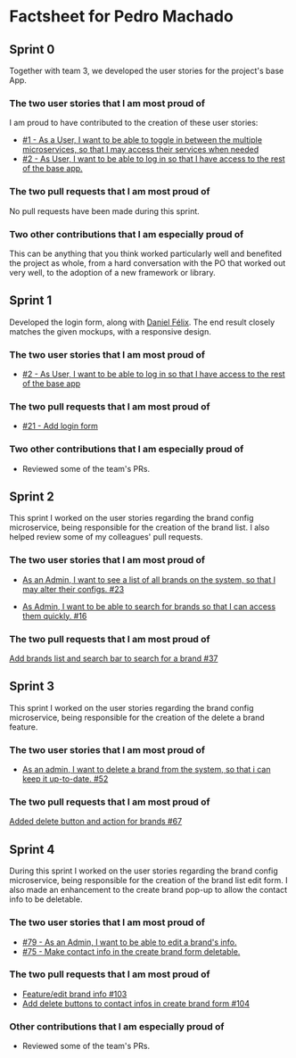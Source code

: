 # Factsheet for Pedro Machado

## Sprint 0

Together with team 3, we developed the user stories for the project's base App.


### The two user stories that I am most proud of

I am proud to have contributed to the creation of these user stories:

- [#1 - As a User, I want to be able to toggle in between the multiple microservices, so that I may access their services when needed](https://github.com/FEUP-MEIC-DS-2022-1MEIC01/base-app/issues/1)
- [#2 - As User, I want to be able to log in so that I have access to the rest of the base app.](https://github.com/FEUP-MEIC-DS-2022-1MEIC01/base-app/issues/2)


### The two pull requests that I am most proud of

No pull requests have been made during this sprint.


### Two other contributions that I am especially proud of

This can be anything that you think worked particularly well and benefited the project as whole, from a hard conversation with the PO that worked out very well, to the adoption of a new framework or library. 



## Sprint 1

Developed the login form, along with [Daniel Félix](https://github.com/DanielFelix16). The end result closely matches the given mockups, with a responsive design.

### The two user stories that I am most proud of

- [#2 - As User, I want to be able to log in so that I have access to the rest of the base app](https://github.com/FEUP-MEIC-DS-2022-1MEIC01/base-app/issues/2)

### The two pull requests that I am most proud of

- [#21 - Add login form](https://github.com/FEUP-MEIC-DS-2022-1MEIC01/base-app/pull/21)

### Two other contributions that I am especially proud of

- Reviewed some of the team's PRs.


## Sprint 2

This sprint I worked on the user stories regarding the brand config microservice, being responsible for the creation of the brand list. I also helped review some of my colleagues' pull requests.

### The two user stories that I am most proud of

* [As an Admin, I want to see a list of all brands on the system, so that I may alter their configs. #23](https://github.com/FEUP-MEIC-DS-2022-1MEIC01/brand-configs/issues/23)
- [As Admin, I want to be able to search for brands so that I can access them quickly. #16](https://github.com/FEUP-MEIC-DS-2022-1MEIC01/brand-configs/issues/16)

### The two pull requests that I am most proud of

[Add brands list and search bar to search for a brand #37](https://github.com/FEUP-MEIC-DS-2022-1MEIC01/brand-configs/pull/37)

## Sprint 3

This sprint I worked on the user stories regarding the brand config microservice, being responsible for the creation of the delete a brand feature.


### The two user stories that I am most proud of
* [As an admin, I want to delete a brand from the system, so that i can keep it up-to-date. #52](https://github.com/FEUP-MEIC-DS-2022-1MEIC01/brand-configs/issues/52)


### The two pull requests that I am most proud of

[Added delete button and action for brands #67](https://github.com/FEUP-MEIC-DS-2022-1MEIC01/brand-configs/pull/67)

## Sprint 4

During this sprint I worked on the user stories regarding the brand config microservice, being responsible for the creation of the brand list edit form. I also made an enhancement to the create brand pop-up to allow the contact info to be deletable.


### The two user stories that I am most proud of

* [#79 - As an Admin, I want to be able to edit a brand's info.](https://github.com/FEUP-MEIC-DS-2022-1MEIC01/brand-configs/issues/79)
* [#75 - Make contact info in the create brand form deletable.](https://github.com/FEUP-MEIC-DS-2022-1MEIC01/brand-configs/issues/75)
 
### The two pull requests that I am most proud of

- [Feature/edit brand info #103](https://github.com/FEUP-MEIC-DS-2022-1MEIC01/brand-configs/pull/103)
- [Add delete buttons to contact infos in create brand form #104](https://github.com/FEUP-MEIC-DS-2022-1MEIC01/brand-configs/pull/104)


### Other contributions that I am especially proud of

- Reviewed some of the team's PRs.
